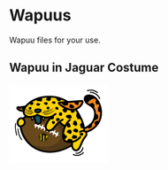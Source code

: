 # Wapuus
Wapuu files for your use.

<h2>Wapuu in Jaguar Costume</h2>
<p>
<a href=“blob/master/jags" target="_blank"><img src="/jags/wapuu-jags.png" alt="Wapuu in Jaguar Costume" style="max-width:100%;"></a>
</p>
